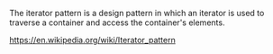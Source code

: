 The iterator pattern is a design pattern in which an iterator is used to traverse a container and
access the container's elements.

https://en.wikipedia.org/wiki/Iterator_pattern
